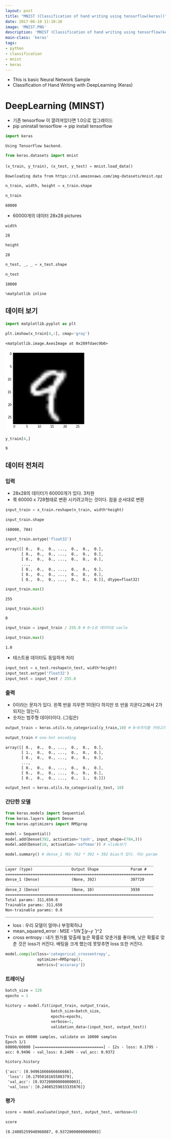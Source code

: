 ```yaml
---
layout: post
title: "MNIST (Classification of hand writing using tensorflow(keras))"
date: 2017-06-10 11:10:26
image: 'MNIST.PNG'
description: 'MNIST (Classification of hand writing using tensorflow(keras))'
main-class: 'keras'
tags:
- python
- classification
- mnist 
- keras 
---
```


- This is basic Neural Network Sample
- Classification of Hand Writing with DeepLearning (Keras)

# DeepLearning (MINST)
 - 기존 tensorflow 이 깔려져있다면 1.0으로 업그레이드 
 - pip uninstall tensorflow -> pip install tensorflow


```python
import keras
```

    Using TensorFlow backend.
    


```python
from keras.datasets import mnist

(x_train, y_train), (x_test, y_test) = mnist.load_data()
```

    Downloading data from https://s3.amazonaws.com/img-datasets/mnist.npz
    


```python
n_train, width, height = x_train.shape
```


```python
n_train
```




    60000



 - 60000개의 데이터 28x28 pictures


```python
width
```




    28




```python
height
```




    28




```python
n_test, _, _ = x_test.shape
```


```python
n_test
```




    10000




```python
%matplotlib inline
```

## 데이터 보기 


```python
import matplotlib.pyplot as plt
```


```python
plt.imshow(x_train[4,:], cmap='gray')
```




    <matplotlib.image.AxesImage at 0x289fdaec9b0>




![png](/src/0610/MNIST/output_13_1.png)



```python
y_train[4,]
```




    9



## 데이터 전처리 
### 입력 
 - 28x28의 데이터가 60000개가 있다. 3차원 
 - 쭉 60000 x 728형태로 변환 시키려고하는 것이다. 점을 순서대로 변환 


```python
input_train = x_train.reshape(n_train, width*height) 
```


```python
input_train.shape
```




    (60000, 784)




```python
input_train.astype('float32')
```




    array([[ 0.,  0.,  0., ...,  0.,  0.,  0.],
           [ 0.,  0.,  0., ...,  0.,  0.,  0.],
           [ 0.,  0.,  0., ...,  0.,  0.,  0.],
           ..., 
           [ 0.,  0.,  0., ...,  0.,  0.,  0.],
           [ 0.,  0.,  0., ...,  0.,  0.,  0.],
           [ 0.,  0.,  0., ...,  0.,  0.,  0.]], dtype=float32)




```python
input_train.max()
```




    255




```python
input_train.min()
```




    0




```python
input_train = input_train / 255.0 # 0~1로 데이터로 sacle
```


```python
input_train.max()
```




    1.0



 - 테스트용 데이터도 동일하게 처리 


```python
input_test = x_test.reshape(n_test, width*height)
input_test.astype('float32')
input_test = input_test / 255.0
```

### 출력 
 - 0이라는 문자가 있다. 왼쪽 반을 지우면 1이된다 하지만 또 반을 지운다고해서 2가 되지는 않는다. 
 - 숫자는 범주형 데이터이다. (그림은)


```python
output_train = keras.utils.to_categorical(y_train,10) # 0~9까지를 카테고리로 변환 
```


```python
output_train # one-hot encoding 
```




    array([[ 0.,  0.,  0., ...,  0.,  0.,  0.],
           [ 1.,  0.,  0., ...,  0.,  0.,  0.],
           [ 0.,  0.,  0., ...,  0.,  0.,  0.],
           ..., 
           [ 0.,  0.,  0., ...,  0.,  0.,  0.],
           [ 0.,  0.,  0., ...,  0.,  0.,  0.],
           [ 0.,  0.,  0., ...,  0.,  1.,  0.]])




```python
output_test = keras.utils.to_categorical(y_test, 10)
```

### 간단한 모델 


```python
from keras.models import Sequential
from keras.layers import Dense
from keras.optimizers import RMSprop
```


```python
model = Sequential()
model.add(Dense(392, activation='tanh', input_shape=(784,)))
model.add(Dense(10, activation='softmax')) # slide보기 
```


```python
model.summary() # dense_1 에는 762 * 392 + 392 bias가 있다. 라는 param
```

    _________________________________________________________________
    Layer (type)                 Output Shape              Param #   
    =================================================================
    dense_1 (Dense)              (None, 392)               307720    
    _________________________________________________________________
    dense_2 (Dense)              (None, 10)                3930      
    =================================================================
    Total params: 311,650.0
    Trainable params: 311,650
    Non-trainable params: 0.0
    _________________________________________________________________
    

 - loss : 우리 모델이 얼마나 부정확하냐 
  - mean_squared_error : MSE  −1/𝑁 ∑(𝑦−𝑦 ̂ )^2 
  - cross entropy : 내가 뭔가를 맞출때 높은 확률로 맞춘거를 좋아해, 낮은 확률로 맞춘 것은 loss가 커진다. 배팅을 크게 했는데 못맞추면 loss 또한 커진다. 


```python
model.compile(loss='categorical_crossentropy',
              optimizer=RMSprop(),
              metrics=['accuracy'])
```

### 트레이닝 


```python
batch_size = 128
epochs = 1
```


```python
history = model.fit(input_train, output_train,
                    batch_size=batch_size,
                    epochs=epochs,
                    verbose=1,
                    validation_data=(input_test, output_test))
```

    Train on 60000 samples, validate on 10000 samples
    Epoch 1/1
    60000/60000 [==============================] - 12s - loss: 0.1795 - acc: 0.9496 - val_loss: 0.2409 - val_acc: 0.9372
    


```python
history.history
```




    {'acc': [0.94961666666666666],
     'loss': [0.1795018165588379],
     'val_acc': [0.93720000000000003],
     'val_loss': [0.24085259833335876]}



### 평가 


```python
score = model.evaluate(input_test, output_test, verbose=0)
```


```python
score
```




    [0.24085259948968887, 0.93720000000000003]


